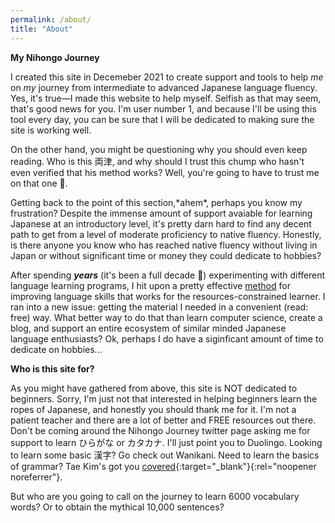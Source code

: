 ```yaml
---
permalink: /about/
title: "About"
---
```


**My Nihongo Journey**

I created this site in Decemeber 2021 to create support and tools to help *me* on *my* journey from intermediate to advanced Japanese language fluency. Yes, it's true—I made this website to help myself. Selfish as that may seem, that's good news for you. I'm user number 1, and because I'll be using this tool every day, you can be sure that I will be dedicated to making sure the site is working well. 

On the other hand, you might be questioning why you should even keep reading. Who is this 両津, and why should I trust this chump who hasn't even verified that his method works? Well, you're going to have to trust me on that one 😬. 

Getting back to the point of this section,\*ahem\*, perhaps you know my frustration? Despite the immense amount of support avaiable for learning Japanese at an introductory level, it's pretty darn hard to find any decent path to get from a level of moderate proficiency to native fluency. Honestly, is there anyone you know who has reached native fluency without living in Japan or without significant time or money they could dedicate to hobbies?

After spending ***years*** (it's been a full decade 🤫) experimenting with different language learning programs, I hit upon a pretty effective [method](/learn/grammar) for improving language skills that works for the resources-constrained learner. I ran into a new issue: getting the material I needed in a convenient (read: free) way. What better way to do that than learn computer science, create a blog, and support an entire ecosystem of similar minded Japanese language enthusiasts? Ok, perhaps I do have a siginficant amount of time to dedicate on hobbies...

**Who is this site for?**

As you might have gathered from above, this site is NOT dedicated to beginners. Sorry, I'm just not that interested in helping beginners learn the ropes of Japanese, and honestly you should thank me for it. I'm not a patient teacher and there are a lot of better and FREE resources out there. Don't be coming around the Nihongo Journey twitter page asking me for support to learn ひらがな or カタカナ. I'll just point you to Duolingo. Looking to learn some basic 漢字? Go check out Wanikani. Need to learn the basics of grammar? Tae Kim's got you [covered](http://guidetojapanese.org/learn/grammar){:target="_blank"}{:rel="noopener noreferrer"}. 

But who are you going to call on the journey to learn 6000 vocabulary words? Or to obtain the mythical 10,000 sentences?



